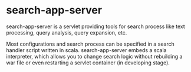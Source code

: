 search-app-server
=================

search-app-server is a servlet providing tools for search process like 
text processing, query analysis, query expansion, etc.

Most configurations and search process can be specified in a search handler 
script written in scala. search-app-server embeds a scala interpreter, 
which allows you to change search logic without rebuilding a war file or 
even restarting a servlet container (in developing stage).